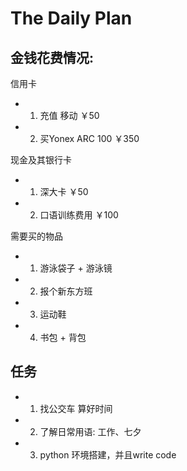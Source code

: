 # The Daily Plan

## 金钱花费情况:

信用卡

+ 1. 充值 移动 ￥50
+ 2. 买Yonex ARC 100 ￥350

现金及其银行卡

+ 1. 深大卡   ￥50
+ 2. 口语训练费用  ￥100

需要买的物品

+ 1. 游泳袋子 + 游泳镜 
+ 2. 报个新东方班
+ 3. 运动鞋
+ 4. 书包 + 背包

## 任务

+ 1. 找公交车  算好时间
+ 2. 了解日常用语: 工作、七夕
+ 3. python 环境搭建，并且write code




